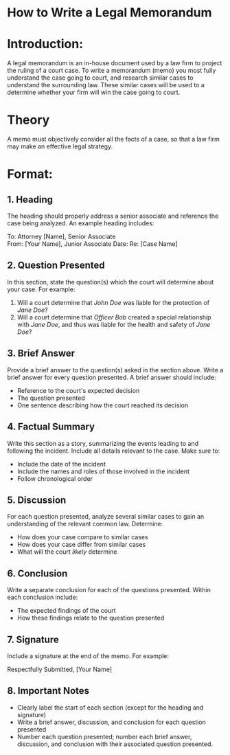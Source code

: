 # How to Write a Legal Memorandum 

# Introduction: 
A legal memorandum is an in-house document used by a law firm to project the ruling of a court case. To write a memorandum (memo) you most fully understand the case going to court, and research similar cases to understand the surrounding law. These similar cases will be used to a determine whether your firm will win the case going to court.

# Theory 
A memo must objectively consider all the facts of a case, so that a law firm may make an effective legal strategy.
# Format:
## 1. Heading 
 The heading  should properly address a senior associate and reference the case being analyzed. An example heading includes:

To: Attorney [Name], Senior Associate  
From: [Your Name], Junior Associate 
Date: 
Re: [Case Name]



## 2. Question Presented 
In this section, state the question(s) which the court will determine about your case. For example: 

1. Will a court determine that *John Doe* was liable for the protection of *Jane Doe*?
2. Will a court determine that *Officer Bob* created a special relationship with *Jane Doe*, and thus was liable for the health and safety of *Jane Doe*?

## 3. Brief Answer 
Provide a brief answer to the question(s) asked in the section above. Write a brief answer for every question presented. 
A brief answer should include: 
- Reference to the court's expected decision 
- The question presented 
- One sentence describing how the court reached its decision

## 4. Factual Summary 
Write this section as a story, summarizing  the events leading to and following the incident. Include all details relevant to the case. 
Make sure to:
- Include the date of the incident 
- Include the names and roles of those involved in the incident 
- Follow chronological order 
 
## 5. Discussion 
 For each question presented, analyze several similar cases to gain an understanding of the relevant common law. 
Determine:
- How does your case compare to similar cases
- How does your case differ from similar cases
- What will the court *likely* determine

## 6. Conclusion 
Write a separate  conclusion for each of the questions presented. 
Within each conclusion include: 
- The expected findings of the court 
- How these findings relate to the question presented 

## 7. Signature
Include a signature at the end of the memo.
For example: 

Respectfully Submitted,
[Your Name] 

## 8. Important Notes
- Clearly label the start of each section (except for the heading and signature)
- Write a brief answer, discussion, and conclusion for each question presented
- Number each question presented; number each brief answer, discussion, and conclusion with their associated question presented. 






[//]: # (These are reference links used in the body of this note and get stripped out when the markdown processor does its job. There is no need to format nicely because it shouldn't be seen. Thanks SO - http://stackoverflow.com/questions/4823468/store-comments-in-markdown-syntax)


   [dill]: <https://github.com/joemccann/dillinger>
   [git-repo-url]: <https://github.com/joemccann/dillinger.git>
   [john gruber]: <http://daringfireball.net>
   [df1]: <http://daringfireball.net/projects/markdown/>
   [markdown-it]: <https://github.com/markdown-it/markdown-it>
   [Ace Editor]: <http://ace.ajax.org>
   [node.js]: <http://nodejs.org>
   [Twitter Bootstrap]: <http://twitter.github.com/bootstrap/>
   [jQuery]: <http://jquery.com>
   [@tjholowaychuk]: <http://twitter.com/tjholowaychuk>
   [express]: <http://expressjs.com>
   [AngularJS]: <http://angularjs.org>
   [Gulp]: <http://gulpjs.com>

   [PlDb]: <https://github.com/joemccann/dillinger/tree/master/plugins/dropbox/README.md>
   [PlGh]: <https://github.com/joemccann/dillinger/tree/master/plugins/github/README.md>
   [PlGd]: <https://github.com/joemccann/dillinger/tree/master/plugins/googledrive/README.md>
   [PlOd]: <https://github.com/joemccann/dillinger/tree/master/plugins/onedrive/README.md>
   [PlMe]: <https://github.com/joemccann/dillinger/tree/master/plugins/medium/README.md>
   [PlGa]: <https://github.com/RahulHP/dillinger/blob/master/plugins/googleanalytics/README.md>
